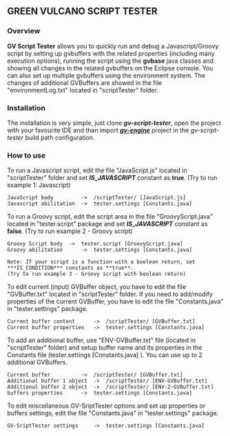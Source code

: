## GREEN VULCANO SCRIPT TESTER

### Overview

**GV Script Tester** allows you to quickly run and debug a Javascript/Groovy script by setting up gvbuffers with the related properties (including many execution options), running the script using the **gvbase** java classes and showing all changes in the related gvbuffers on the Eclipse console.
You can also set up multiple gvbuffers using the environment system. The changes of additional GVBuffers are showed in the file "environmentLog.txt" located in "scriptTester" folder.

### Installation

The installation is very simple, just clone ***gv-script-tester***, open the project with your favourite IDE and than import [***gv-engine***](https://github.com/green-vulcano/gv-engine) project in the *gv-script-tester* build path configuration.

### How to use

To run a Javascript script, edit the file "JavaScript.js" located in "scriptTester" folder and set ***IS_JAVASCRIPT*** constant as **true**. (Try to run example 1: Javascript)

```
JavaScript body 	    ->	/scriptTester/ [JavaScript.js]
Javascript abilitation  ->  tester.settings [Constants.java]
```

To run a Groovy script, edit the script area in the file "GroovyScript.java" located in "tester.script" package and set ***IS_JAVASCRIPT*** constant as **false**. (Try to run example 2 - Groovy script)

```
Groovy Script body 	->  tester.script [GroovyScript.java]
Groovy abilitation      ->  tester.settings [Constants.java]
```

    Note: If your script is a function with a boolean return, set ***IS_CONDITION*** constants as **true**. 
    (Try to run example 3 - Groovy script with boolean return)

To edit current (input) GVBuffer object, you have to edit the file "GVBuffer.txt" located in "scriptTester" folder. If you need to add/modify properties of the current GVBuffer, you have to edit the file "Constants.java" in "tester.settings" package.

```
Current buffer content		->  /scriptTester/ [GVBuffer.txt]
Current buffer properties 	->  tester.settings [Constants.java]
```

To add an additional buffer, use "ENV-GVBuffer.txt" file (located in "scriptTester" folder) and setup buffer name and its properties in the Constants file (tester.settings [Constants.java] ). You can use up to 2 additional GVBuffers.

```
Current buffer			->  /scriptTester/ [GVBuffer.txt]
Additional buffer 1 object	->  /scriptTester/ [ENV-GVBuffer.txt]
Additional buffer 2 object	->  /scriptTester/ [ENV-2-GVBuffer.txt]
buffers properties		->  tester.settings [Constants.java]
```

To edit miscellaneous GV-SriptTester options and set up properties or buffers settings, edit the file "Constants.java" in "tester.settings" package.

```
GV-SriptTester settings		->  tester.settings [Constants.java] 
```


